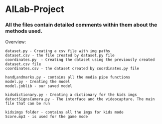 # AILab-Project

### All the files contain detailed comments within them about the methods used.


Overview:

```
dataset.py - Creating a csv file with img paths
dataset.csv - the file created by dataset.py file
coordinates.py  - Creating the dataset using the previously created dataset.csv file
coordinates.csv - the dataset created by coordinates.py file

handLandmarks.py - contains all the media pipe functions
model.py - Creating the model
model.joblib - our saved model 

kidsdictionary.py - Creating a dictionary for the kids imgs
detectSignsCamera.py - The interface and the videocapture. The main file that can be run

kidsimgs folder - contains all the imgs for kids mode
Score.mp3 - is used for the game mode
```